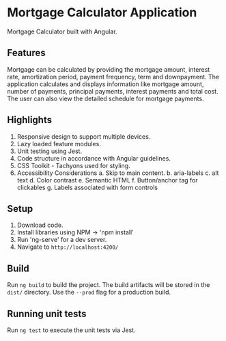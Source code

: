 # Mortgage Calculator Application

Mortgage Calculator built with Angular. 

## Features

Mortgage can be calculated by providing the mortgage amount, interest rate, amortization period, payment frequency, term and downpayment. The application calculates and displays information like mortgage amount, number of payments, principal payments, interest payments and total cost. The user can also view the detailed schedule for mortgage payments.

## Highlights

1. Responsive design to support multiple devices.
2. Lazy loaded feature modules.
3. Unit testing using Jest. 
4. Code structure in accordance with Angular guidelines.
5. CSS Toolkit - Tachyons used for styling.
6. Accessibility Considerations
  a. Skip to main content.
  b. aria-labels
  c. alt text
  d. Color contrast
  e. Semantic HTML
  f. Button/anchor tag for clickables
  g. Labels associated with form controls

## Setup

1. Download code.
2. Install libraries using NPM -> 'npm install'
3. Run 'ng-serve' for a dev server.
4. Navigate to `http://localhost:4200/`

## Build

Run `ng build` to build the project. The build artifacts will be stored in the `dist/` directory. Use the `--prod` flag for a production build.

## Running unit tests

Run `ng test` to execute the unit tests via Jest.
